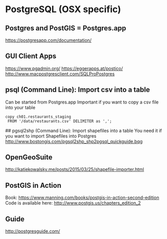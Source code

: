 # PostgreSQL (OSX specific)

## Postgres and PostGIS = Postgres.app
https://postgresapp.com/documentation/

## GUI Client Apps
https://www.pgadmin.org/
https://eggerapps.at/postico/
http://www.macpostgresclient.com/SQLProPostgres

## psql (Command Line): Import csv into a table
Can be started from Postgres.app
Important if you want to copy a csv file into your table

```
copy ch01.restaurants_staging
 FROM '/data/restaurants.csv' DELIMITER as ',';
```


## pgsql2shp (Command Line): Import shapefiles into a table
You need it if you want to import Shapefiles into Postgres           
http://www.bostongis.com/pgsql2shp_shp2pgsql_quickguide.bqg        

## OpenGeoSuite
http://katiekowalsky.me/posts/2015/03/25/shapefile-importer.html


## PostGIS in Action
Book: https://www.manning.com/books/postgis-in-action-second-edition          
Code is available here: http://www.postgis.us/chapters_edition_2       

## Guide
http://postgresguide.com/


